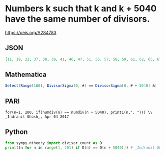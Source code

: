 # Numbers k such that k and k \+ 5040 have the same number of divisors\.
https://oeis.org/A284783
## JSON
```JSON
[11, 19, 22, 37, 38, 39, 41, 46, 47, 51, 55, 57, 58, 59, 61, 62, 65, 67, 68, 73, 74, 76, 78, 79, 87, 88, 91, 92, 99, 102, 104, 107, 113, 114, 115, 116, 118, 123, 124, 125, 127, 129, 131, 132, 133, 136, 138, 139, 142, 143, 146, 148, 149, 153, 155, 156, 157, 159]
```
## Mathematica
```Mathematica
Select[Range[160], DivisorSigma[0, #] == DivisorSigma[0, # + 5040] &]
```
## PARI
```PARI
for(n=1, 200, if(numdiv(n) == numdiv(n + 5040), print1(n,", "))) \\ _Indranil Ghosh_, Apr 04 2017
```
## Python
```Python
from sympy.ntheory import divisor_count as D
print([n for n in range(1, 201) if D(n) == D(n + 5040)]) # _Indranil Ghosh_, Apr 04 2017
```
